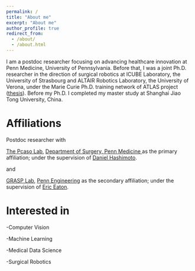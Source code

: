 ```yaml
---
permalink: /
title: "About me"
excerpt: "About me"
author_profile: true
redirect_from: 
  - /about/
  - /about.html
---
```


I am a postdoc researcher focusing on advancing healthcare innovation at Penn Medicine, University of Pennsylvania. Before that, I was a joint Ph.D. researcher in the direction of surgical robotics at ICUBE Laboratory, the University of Strasbourg and ALTAIR Robotics Laboratory, the University of Verona, under the Marie Curie Ph.D. training network of ATLAS project ([thesis](https://liaoguiqiu.github.io/files/LIAO_Guiqiu_2023_ED269_B.pdf)). Before my Ph.D. I completed my master study at Shanghai Jiao Tong University, China.

Affiliations
======
Postdoc researcher with 

[The Pcaso Lab](https://www.med.upenn.edu/pcaso/), [Department of Surgery, Penn Medicine ](https://www.pennmedicine.org/for-patients-and-visitors/penn-medicine-locations/hospital-of-the-university-of-pennsylvania) as the primary affiliation; under the supervision of [Daniel Hashimoto](https://www.pennmedicine.org/providers/profile/daniel-hashimoto).

and

[GRASP Lab](https://www.grasp.upenn.edu/), [Penn Engineering](https://www.seas.upenn.edu/) as the secondary affiliation; under the supervision of [Eric Eaton](https://scholar.google.com/citations?user=QIZWnnQAAAAJ&hl=en).

Interested in
======
-Computer Vision

-Machine Learning

-Medical Data Science

-Surgical Robotics
 


